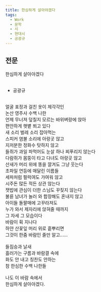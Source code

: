 ```yaml
---
title: 한심하게 살아야겠다
tags:
  - Work
  - 문학
  - 시
  - 현대시
  - 공광규
---
```


## 전문

한심하게 살아야겠다<br>
<br>
- 공광규<br>
<br>
얼굴 표정과 걸친 옷이 제각각인<br>
논산 영주사 수백 나한<br>
언제 무너져 덮칠지 모르는 바위벼랑에 앉아<br>
편안하게 햇볕 쬐고 있다<br>
새 소리 벌레 소리 잡아먹는<br>
스피커 염불 소리에 아랑곳 않고<br>
지저분한 정화수 탓하지 않고<br>
들쥐가 과일 파먹어도 눈살 하나 찌푸리지 않는다<br>
다람쥐가 몸뚱이 타고 다녀도 아랑곳 않고<br>
산새가 머리 위에 똥을 깔겨도 그냥 웃는다<br>
초파일 연등에 매달린 이름들<br>
세파처럼 펄럭여도 가여워 않고<br>
시주돈 많든 적든 상관 않는다<br>
잿밥에 관심이 더한 스님도 꾸짖지 않는다<br>
불륜 남녀가 놀러 와 합장해도 혼내지 않고<br>
아이들 돌팔매에 고꾸라져도<br>
누가 와서 제자리에 앉혀줄 때까지<br>
그 자세 그 모습이다<br>
바람이 휙 지나다<br>
하얀 산꽃잎 머리 위로 흩뿌리면<br>
그것이 한줌 바람인 줄만 알고......<br>
<br>
들짐승과 날새<br>
흘러가는 구름과 바람결 속에<br>
화도 안 내고 칭찬도 안하는<br>
참 한심한 수백 나한들<br>
<br>
나도 이 바람 속에서<br>
한심하게 살아야겠다.